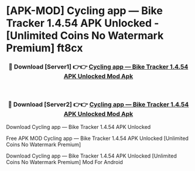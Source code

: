 # [APK-MOD] Cycling app — Bike Tracker 1.4.54 APK Unlocked - [Unlimited Coins No Watermark Premium] ft8cx



<div align="center">
<h3>🔴 Download [Server1] 👉👉 <a href="https://momento.my/?title=Cycling_app_—_Bike_Tracker_1.4.54_APK_Unlocked">Cycling app — Bike Tracker 1.4.54 APK Unlocked Mod Apk</a></h3><br>

<h3>🔴 Download [Server2] 👉👉 <a href="https://momento.my/?title=Cycling_app_—_Bike_Tracker_1.4.54_APK_Unlocked">Cycling app — Bike Tracker 1.4.54 APK Unlocked Mod Apk</a></h3>
</div>



Download Cycling app — Bike Tracker 1.4.54 APK Unlocked 

Free APK MOD Cycling app — Bike Tracker 1.4.54 APK Unlocked [Unlimited Coins No Watermark Premium]

Download Cycling app — Bike Tracker 1.4.54 APK Unlocked [Unlimited Coins No Watermark Premium] Mod For Android
